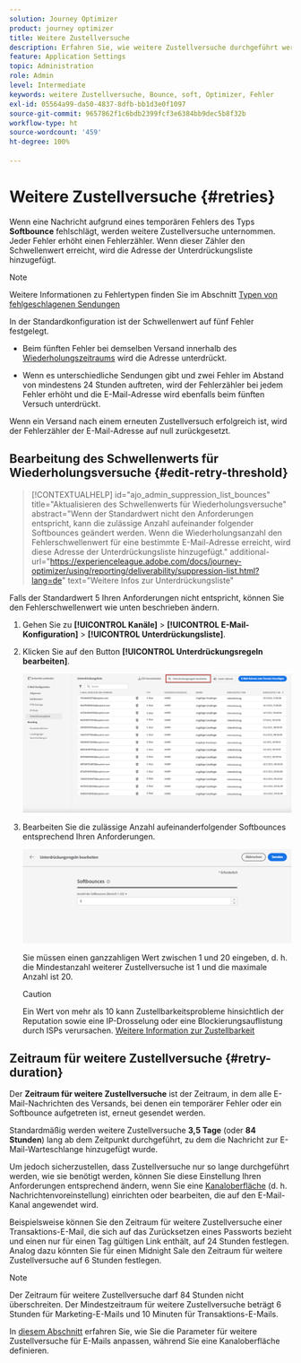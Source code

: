 ```yaml
---
solution: Journey Optimizer
product: journey optimizer
title: Weitere Zustellversuche
description: Erfahren Sie, wie weitere Zustellversuche durchgeführt werden, bevor eine Adresse an die Unterdrückungsliste gesendet wird.
feature: Application Settings
topic: Administration
role: Admin
level: Intermediate
keywords: weitere Zustellversuche, Bounce, soft, Optimizer, Fehler
exl-id: 05564a99-da50-4837-8dfb-bb1d3e0f1097
source-git-commit: 9657862f1c6bdb2399fcf3e6384bb9dec5b8f32b
workflow-type: ht
source-wordcount: '459'
ht-degree: 100%

---
```


# Weitere Zustellversuche {#retries}

Wenn eine Nachricht aufgrund eines temporären Fehlers des Typs **Softbounce** fehlschlägt, werden weitere Zustellversuche unternommen. Jeder Fehler erhöht einen Fehlerzähler. Wenn dieser Zähler den Schwellenwert erreicht, wird die Adresse der Unterdrückungsliste hinzugefügt.

>[!NOTE]
>
>Weitere Informationen zu Fehlertypen finden Sie im Abschnitt [Typen von fehlgeschlagenen Sendungen](../reports/suppression-list.md#delivery-failures)

In der Standardkonfiguration ist der Schwellenwert auf fünf Fehler festgelegt.

* Beim fünften Fehler bei demselben Versand innerhalb des [Wiederholungszeitraums](#retry-duration) wird die Adresse unterdrückt.

* Wenn es unterschiedliche Sendungen gibt und zwei Fehler im Abstand von mindestens 24 Stunden auftreten, wird der Fehlerzähler bei jedem Fehler erhöht und die E-Mail-Adresse wird ebenfalls beim fünften Versuch unterdrückt.

Wenn ein Versand nach einem erneuten Zustellversuch erfolgreich ist, wird der Fehlerzähler der E-Mail-Adresse auf null zurückgesetzt.

## Bearbeitung des Schwellenwerts für Wiederholungsversuche {#edit-retry-threshold}

>[!CONTEXTUALHELP]
>id="ajo_admin_suppression_list_bounces"
>title="Aktualisieren des Schwellenwerts für Wiederholungsversuche"
>abstract="Wenn der Standardwert nicht den Anforderungen entspricht, kann die zulässige Anzahl aufeinander folgender Softbounces geändert werden. Wenn die Wiederholungsanzahl den Fehlerschwellenwert für eine bestimmte E-Mail-Adresse erreicht, wird diese Adresse der Unterdrückungsliste hinzugefügt."
>additional-url="https://experienceleague.adobe.com/docs/journey-optimizer/using/reporting/deliverability/suppression-list.html?lang=de" text="Weitere Infos zur Unterdrückungsliste"

Falls der Standardwert 5 Ihren Anforderungen nicht entspricht, können Sie den Fehlerschwellenwert wie unten beschrieben ändern.

1. Gehen Sie zu **[!UICONTROL Kanäle]** > **[!UICONTROL E-Mail-Konfiguration]** > **[!UICONTROL Unterdrückungsliste]**.

1. Klicken Sie auf den Button **[!UICONTROL Unterdrückungsregeln bearbeiten]**.

   ![](assets/suppression-list-edit-retries.png)

1. Bearbeiten Sie die zulässige Anzahl aufeinanderfolgender Softbounces entsprechend Ihren Anforderungen.

   ![](assets/suppression-list-edit-soft-bounces.png)

   Sie müssen einen ganzzahligen Wert zwischen 1 und 20 eingeben, d. h. die Mindestanzahl weiterer Zustellversuche ist 1 und die maximale Anzahl ist 20.

   >[!CAUTION]
   >
   >Ein Wert von mehr als 10 kann Zustellbarkeitsprobleme hinsichtlich der Reputation sowie eine IP-Drosselung oder eine Blockierungsauflistung durch ISPs verursachen. [Weitere Information zur Zustellbarkeit](../reports/deliverability.md)

## Zeitraum für weitere Zustellversuche {#retry-duration}

Der **Zeitraum für weitere Zustellversuche** ist der Zeitraum, in dem alle E-Mail-Nachrichten des Versands, bei denen ein temporärer Fehler oder ein Softbounce aufgetreten ist, erneut gesendet werden.

Standardmäßig werden weitere Zustellversuche **3,5 Tage** (oder **84 Stunden**) lang ab dem Zeitpunkt durchgeführt, zu dem die Nachricht zur E-Mail-Warteschlange hinzugefügt wurde.

Um jedoch sicherzustellen, dass Zustellversuche nur so lange durchgeführt werden, wie sie benötigt werden, können Sie diese Einstellung Ihren Anforderungen entsprechend ändern, wenn Sie eine [Kanaloberfläche](channel-surfaces.md) (d. h. Nachrichtenvoreinstellung) einrichten oder bearbeiten, die auf den E-Mail-Kanal angewendet wird.

Beispielsweise können Sie den Zeitraum für weitere Zustellversuche einer Transaktions-E-Mail, die sich auf das Zurücksetzen eines Passworts bezieht und einen nur für einen Tag gültigen Link enthält, auf 24 Stunden festlegen. Analog dazu könnten Sie für einen Midnight Sale den Zeitraum für weitere Zustellversuche auf 6 Stunden festlegen.

>[!NOTE]
>
>Der Zeitraum für weitere Zustellversuche darf 84 Stunden nicht überschreiten. Der Mindestzeitraum für weitere Zustellversuche beträgt 6 Stunden für Marketing-E-Mails und 10 Minuten für Transaktions-E-Mails.

In [diesem Abschnitt](../email/email-settings.md#email-retry) erfahren Sie, wie Sie die Parameter für weitere Zustellversuche für E-Mails anpassen, während Sie eine Kanaloberfläche definieren.

